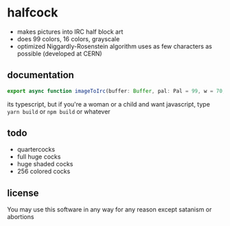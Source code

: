 # halfcock

- makes pictures into IRC half block art
- does 99 colors, 16 colors, grayscale
- optimized Niggardly-Rosenstein algorithm uses as few characters as possible (developed at CERN)

## documentation

```ts
export async function imageToIrc(buffer: Buffer, pal: Pal = 99, w = 70, h = 1000): Promise<string[]>
```

its typescript, but if you're a woman or a child and want javascript, type `yarn build` or `npm build` or whatever

## todo

- quartercocks
- full huge cocks
- huge shaded cocks
- 256 colored cocks

## license

You may use this software in any way for any reason except satanism or abortions
